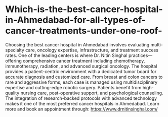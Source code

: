 # Which-is-the-best-cancer-hospital-in-Ahmedabad-for-all-types-of-cancer-treatments-under-one-roof-

Choosing the best cancer hospital in Ahmedabad involves evaluating multi-specialty care, oncology expertise, infrastructure, and treatment success rates. One of the leading centers is where Dr. Nitin Singhal practices—offering comprehensive cancer treatment including chemotherapy, immunotherapy, radiation, and advanced surgical oncology. The hospital provides a patient-centric environment with a dedicated tumor board for accurate diagnosis and customized care. From breast and colon cancers to rare and aggressive forms, each case is managed using multidisciplinary expertise and cutting-edge robotic surgery. Patients benefit from high-quality nursing care, post-operative support, and psychological counseling. The integration of research-backed protocols with advanced technology makes it one of the most preferred cancer hospitals in Ahmedabad. Learn more and book an appointment through: https://www.drnitinsinghal.com/

